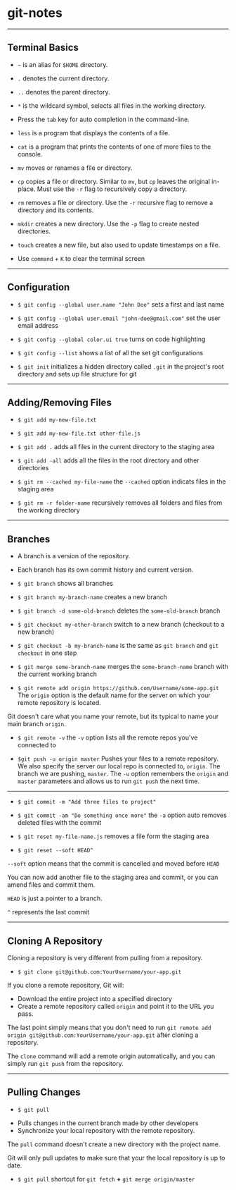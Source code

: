 # git-notes

___

## Terminal Basics

* `~` is an alias for `$HOME` directory.

* `.` denotes the current directory.

* `..` denotes the parent directory.

* `*` is the wildcard symbol, selects all files in the working directory.

* Press the `tab` key for auto completion in the command-line.

* `less` is a program that displays the contents of a file.

* `cat` is a program that prints the contents of one of more files to the console.

* `mv` moves or renames a file or directory.

* `cp` copies a file or directory. Similar to `mv`, but `cp` leaves the original in-place. Must use the `-r` flag to recursively copy a directory.

* `rm` removes a file or directory. Use the `-r` recursive flag to remove a directory and its contents.

* `mkdir` creates a new directory. Use the `-p` flag to create nested directories. 

* `touch` creates a new file, but also used to update timestamps on a file.

* Use `command` + `K` to clear the terminal screen

 ___

## Configuration 
 
* `$ git config --global user.name "John Doe"` sets a first and last name
 
* `$ git config --global user.email "john-doe@gmail.com"` set the user email address
  
* `$ git config --global color.ui true` turns on code highlighting
 
* `$ git config --list` shows a list of all the set git configurations

* `$ git init` initializes a hidden directory called `.git` in the project's root directory and sets up file structure for git
 
 ___

 ## Adding/Removing Files
 
* `$ git add my-new-file.txt`
* `$ git add my-new-file.txt other-file.js`
* `$ git add .` adds all files in the current directory to the staging area
* `$ git add -all` adds all the files in the root directory and other directories
 
* `$ git rm --cached my-file-name` the `--cached` option indicats files in the staging area

* `$ git rm -r folder-name` recursively removes all folders and files from the working directory

___

 ## Branches
 
 * A branch is a version of the repository.
 
 * Each branch has its own commit history and current version.
 
* `$ git branch` shows all branches
 
* `$ git branch my-branch-name` creates a new branch

* `$ git branch -d some-old-branch` deletes the `some-old-branch` branch
 
* `$ git checkout my-other-branch` switch to a new branch (checkout to a new branch) 
 
* `$ git checkout -b my-branch-name` is the same as `git branch` and `git checkout` in one step

* `$ git merge some-branch-name` merges the `some-branch-name` branch with the current working branch

* `$ git remote add origin https://github.com/Username/some-app.git`
The `origin` option is the default name for the server on which your remote repository is located.

Git doesn't care what you name your remote, but its typical to name your main branch `origin`.
 
* `$ git remote -v` the `-v` option lists all the remote repos you've connected to

* `$git push -u origin master`
Pushes your files to a remote repository.
We also specify the server our local repo is connected to, `origin`.
The branch we are pushing, `master`.
The `-u` option remembers the `origin` and `master` parameters and allows us to run `git push` the next time.

___
 
* `$ git commit -m "Add three files to project"`

* `$ git commit -am "Do something once more"` the `-a` option auto removes deleted files with the commit

* `$ git reset my-file-name.js` removes a file form the staging area

* `$ git reset --soft HEAD^` 

`--soft` option means that the commit is cancelled and moved before `HEAD`

You can now add another file to the staging area and commit, or you can amend files and commit them.

`HEAD` is just a pointer to a branch.

`^` represents the last commit

___

## Cloning A Repository

Cloning a repository is very different from pulling from a repository. 

* `$ git clone git@github.com:YourUsername/your-app.git`

If you clone a remote repository, Git will:
- Download the entire project into a specified directory
-	Create a remote repository called `origin` and point it to the URL you pass.

The last point simply means that you don't need to run `git remote add origin git@github.com:YourUsername/your-app.git` after cloning a repository. 

The `clone` command will add a remote origin automatically, and you can simply run `git push` from the repository.

___

## Pulling Changes

* `$ git pull`
- Pulls changes in the current branch made by other developers
- Synchronize your local repository with the remote repository.

The `pull` command doesn't create a new directory with the project name.

Git will only pull updates to make sure that your the local repository is up to date.
 
* `$ git pull` shortcut for `git fetch` **+** `git merge origin/master`
 
 


 
 
 
 
 
